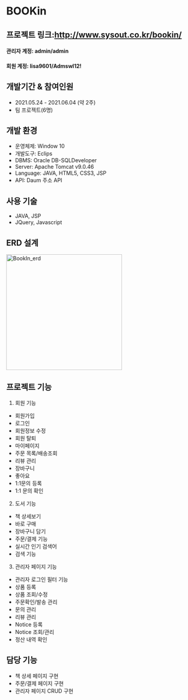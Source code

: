 # BOOKin

## 프로젝트 링크:http://www.sysout.co.kr/bookin/
#### 관리자 계정: admin/admin
#### 회원 계정: lisa9601/Admswl12!

## 개발기간 & 참여인원
- 2021.05.24 - 2021.06.04 (약 2주)
- 팀 프로젝트(6명)

## 개발 환경
- 운영체제: Window 10
- 개발도구: Eclips
- DBMS: Oracle DB-SQLDeveloper
- Server: Apache Tomcat v9.0.46
- Language: JAVA, HTML5, CSS3, JSP
- API: Daum 주소 API

## 사용 기술
- JAVA, JSP
- JQuery, Javascript

## ERD 설계
<img width="308" alt="BookIn_erd" src="https://user-images.githubusercontent.com/72031018/134619483-4982763e-2181-4506-b6e8-b5434114eebb.png">

## 프로젝트 기능
1. 회원 기능
- 회원가입
- 로그인
- 회원정보 수정
- 회원 탈퇴
- 마이페이지
- 주문 목록/배송조회
- 리뷰 관리
- 장바구니
- 좋아요
- 1:1문의 등록
- 1:1 문의 확인

2. 도서 기능
- 책 상세보기
- 바로 구매
- 장바구니 담기
- 주문/결제 기능
- 실시간 인기 검색어
- 검색 기능

3. 관리자 페이지 기능
- 관리자 로그인 필터 기능
- 상품 등록
- 상품 조회/수정
- 주문확인/발송 관리
- 문의 관리
- 리뷰 관리
- Notice 등록
- Notice 조회/관리
- 정산 내역 확인


## 담당 기능
- 책 상세 페이지 구현
- 주문/결제 페이지 구현
- 관리자 페이지 CRUD 구현


